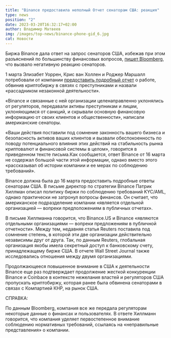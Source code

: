 ```yaml
---
title: "Binance предоставила неполный Отчет сенаторам США: реакция"
type: news
position: "2"
date: 2023-03-20T16:32:17+02:00
author: Владимир Матвеев
img: /images/top-news/binance-phone-gid_6.jpg
cat: Новости
---
```

Биржа Binance дала ответ на запрос сенаторов США, избежав при этом разъяснений по большинству финансовых вопросов, [пишет Bloomberg](https://www.bloomberg.com/news/articles/2023-03-17/binance-responds-to-elizabeth-warren-without-addressing-financials#xj4y7vzkg), что вызвало негативную реакцию сенаторов.

1 марта Элизабет Уоррен, Крис ван Холлен и Роджер Маршалл потребовали от компании [предоставить подробный отчет](https://www.warren.senate.gov/imo/media/doc/2023.03.01%20Letter%20to%20Binance%20and%20Binance.US%20re%20Compliance%20and%20Risk.pdf) о работе, обвинив криптобиржу в связях с преступниками и назвали «рассадником незаконной деятельности».

«Binance и связанные с ней организации целенаправленно уклонялись от регуляторов, передавали активы преступникам и лицам, уклоняющимся от санкций, и скрывали основную финансовую информацию от своих клиентов и общественности», написали американские сенаторы.

«Ваши действия поставили под сомнение законность вашего бизнеса и безопасность активов ваших клиентов и вызвали обеспокоенность по поводу потенциального влияния этих действий на стабильность рынка криптовалют и финансовой системы в целом», говорится в приведенном тексте письма.Как сообщается, ответ Binance от 16 марта не содержал большой части этой информации, однако вместо этого «рассказывал об истории компании и ее мерах по соблюдению требований».

Binance должна была до 16 марта предоставить подробные ответы сенаторам США. В письме директор по стратегии Binance Патрик Хиллман описал политику биржи по соблюдению требований KYC/AML, однако практически не затронул вопросы финансов. Он считает, что американское подразделение компании «является отдельной организацией — вопреки предположениям в публичных отчетах».

В письме Хиллманна говорится, что Binance.US и Binance «являются отдельными организациями — вопреки предложениям в публичной отчетности». Между тем, недавняя статья Reuters поставила под сомнение степень, в которой эти две организации действительно независимы друг от друга. Так, по данным Reuters, глобальная организация якобы имела секретный доступ к банковскому счету, принадлежащему бирже США. В отчете Wall Street Journal также исследовались отношения между двумя организациями.  

Продолжающееся повышенное внимание в США к деятельности Binance еще раз подтверждает продолжение жесткой конкуренции Binance и Coinbace  в контексте нежелания властей и регуляторов США пропускать криптобиржу, которая ранее была обвинена сенаторами в связах с Компартией КНР, на рынок США. 

СПРАВКА:

По данным Bloomberg, компания все же передала регуляторам некоторые данные о финансах и пользователях. В ответе Хиллманн говорится, что компания уделяет первостепенное внимание соблюдению нормативных требований, ссылаясь на «неправильные представления» о компании.